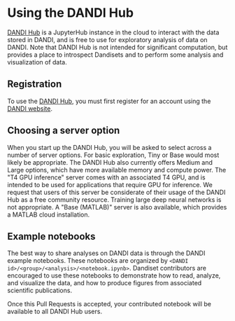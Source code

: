 # Using the DANDI Hub

[DANDI Hub](http://hub.dandiarchive.org) is a JupyterHub instance in the cloud to interact with the data stored in DANDI, and is free to use for exploratory analysis of data on DANDI. Note that DANDI Hub is not intended for significant computation, but provides a place to introspect Dandisets and to perform some analysis and visualization of data.

## Registration

To use the [DANDI Hub](http://hub.dandiarchive.org), you must first register for an account using the [DANDI website](http://dandiarchive.org).

## Choosing a server option

When you start up the DANDI Hub, you will be asked to select across a number of server options. For basic exploration, Tiny or Base would most likely be appropriate. The DANDI Hub also currently offers Medium and Large options, which have more available memory and compute power. The "T4 GPU inference" server comes with an associated T4 GPU, and is intended to be used for applications that require GPU for inference. We request that users of this server be considerate of their usage of the DANDI Hub as a free community resource. Training large deep neural networks is not appropriate. A "Base (MATLAB)" server is also available, which provides a MATLAB cloud installation.

## Example notebooks

The best way to share analyses on DANDI data is through the DANDI example notebooks. These notebooks are organized by `<DANDI id>/<group>/<analysis>/<notebook.ipynb>`. Dandiset contributors are encouraged to use these notebooks to demonstrate how to read, analyze, and visualize the data, and how to produce figures from associated scientific publications.

Once this Pull Requests is accepted, your contributed notebook will be available to all DANDI Hub users.